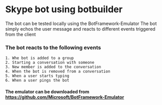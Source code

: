 # Skype bot using botbuilder
 The bot can be tested locally using the BotFramework-Emulator
 The bot simply echos the user message and reacts to different events triggered from the client
### The bot reacts to the following events 
	1. Whe bot is added to a group 
	2. Starting a conversation with someone
	3. New member is added to the conversation
	4. When the bot is removed from a conversation
	5. When a user starts typing 
	6. When a user pings the bot 
#### The emulator can be downloaded from https://github.com/Microsoft/BotFramework-Emulator
